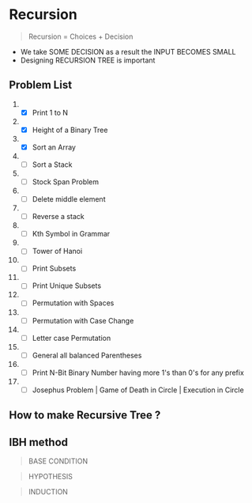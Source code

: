 # Recursion #

> Recursion = Choices + Decision

* We take SOME DECISION as a result the INPUT BECOMES SMALL
* Designing RECURSION TREE is important

## Problem List ## 

1. - [x] Print 1 to N
2. - [x] Height of a Binary Tree
3. - [x] Sort an Array
4. - [ ] Sort a Stack
5. - [ ] Stock Span Problem
6. - [ ] Delete middle element
7. - [ ] Reverse a stack
8. - [ ] Kth Symbol in Grammar
9. - [ ] Tower of Hanoi
10. - [ ] Print Subsets
11. - [ ]  Print Unique Subsets
12. - [ ]  Permutation with Spaces
13. - [ ]  Permutation with Case Change
14. - [ ]  Letter case Permutation
15. - [ ]  General all balanced Parentheses
16. - [ ]  Print N-Bit Binary Number having more 1's than 0's for any prefix
17. - [ ]  Josephus Problem | Game of Death in Circle | Execution in Circle

## How to make Recursive Tree ? ##

## IBH method ##

> BASE CONDITION

> HYPOTHESIS
 
> INDUCTION
